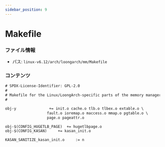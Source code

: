 ```yaml
---
sidebar_position: 9
---
```

# Makefile

### ファイル情報

- パス: `linux-v6.12/arch/loongarch/mm/Makefile`

### コンテンツ

```txt
# SPDX-License-Identifier: GPL-2.0
#
# Makefile for the Linux/LoongArch-specific parts of the memory manager.
#

obj-y				+= init.o cache.o tlb.o tlbex.o extable.o \
				   fault.o ioremap.o maccess.o mmap.o pgtable.o \
				   page.o pageattr.o

obj-$(CONFIG_HUGETLB_PAGE)	+= hugetlbpage.o
obj-$(CONFIG_KASAN)		+= kasan_init.o

KASAN_SANITIZE_kasan_init.o     := n

```
